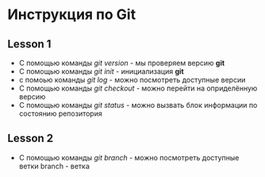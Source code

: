# Инструкция по Git
## Lesson 1
*  С помощью команды *git version* - мы проверяем версию **git** 
* С помощью команды *git init* - инициализация **git**
* с помоью команды *git log* - можно посмотреть доступные версии 
* С помощью команды *git checkout* - можно перейти на оприделённую версию
* С помощью команды *git status* - можно вызвать блок информации по состоянию репозитория 

## Lesson 2
* С помощью команды *git branch* - можно посмотреть доступные ветки 
 branch - ветка 